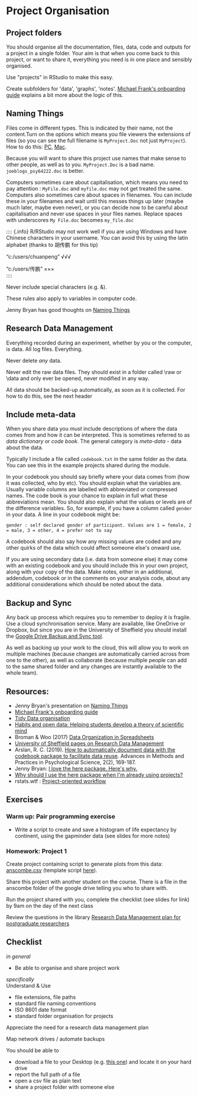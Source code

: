 # Project Organisation
  
## Project folders

You should organise all the documentation, files, data, code and outputs for a project in a single folder. Your aim is that when you come back to this project, or want to share it, everything you need is in one place and sensibly organised.

Use "projects" in RStudio to make this easy.

Create subfolders for 'data', 'graphs', 'notes'. [Michael Frank's onboarding guide](http://babieslearninglanguage.blogspot.co.uk/2017/01/onboarding.html) explains a bit more about the logic of this.

## Naming Things

Files come in different types. This is indicated by their name, not the content.Turn on the options which means you file viewers the extensions of files (so you can see the full filename is ``MyProject.Doc`` not just ``MyProject``). How to do this: [PC](https://www.howtogeek.com/205086/beginner-how-to-make-windows-show-file-extensions/), [Mac](https://support.apple.com/en-gb/guide/mac-help/mchlp2304/mac).

Because you will want to share this project use names that make sense to other people, as well as to you. ``MyProject.Doc`` is a bad name. ``joeblogs_psy64222.doc`` is better.

Computers sometimes care about capitalisation, which means you need to pay attention : ``MyFile.doc`` and ``myfile.doc`` may not get treated the same. Computers also sometimes care about spaces in filenames. You can include these in your filenames and wait until this messes things up later (maybe much later, maybe even never), or you can decide now to be careful about capitalisation and never use spaces in your files names. Replace spaces with underscores ``My File.doc`` becomes ``my_file.doc``

:::: {.info}
R/RStudio may not work well if you are using Windows and have Chinese characters in your username. You can avoid this by using the latin alphabet (thanks to 胡传鹏 for this tip)

“c:/users/chuanpeng” √√√

“c:/users/传鹏” ×××  
:::: 

Never include special characters (e.g. &).

These rules also apply to variables in computer code.

Jenny Bryan has good thoughts on [Naming Things](http://www2.stat.duke.edu/~rcs46/lectures_2015/01-markdown-git/slides/naming-slides/naming-slides.pdf)
  
## Research Data Management

Everything recorded during an experiment, whether by you or the computer, is data. All log files. Everything.

Never delete *any* data.

Never edit the raw data files. They should exist in a folder called \\raw or \\data and only ever be opened, never modified in any way.

All data should be backed-up automatically, as soon as it is collected. For how to do this, see the next header

## Include meta-data

When you share data you *must* include descriptions of where the data comes from and how it can be interpreted. This is sometimes referred to as *data dictionary* or *code book*. The general category is *meta-data* - data about the data.

Typically I include a file called ```codebook.txt``` in the same folder as the data. You can see this in the example projects shared during the module.

In your codebook you should say briefly where your data comes from (how it was collected, who by etc). You should explain what the variables are. Usually variable columns are labelled with abbreviated or compressed names. The code book is your chance to explain in full what these abbreviations mean. You should also explain what the values or levels are of the difference variables. So, for example, if you have a column called ```gender``` in your data. A line in your codebook might be:

```gender : self declared gender of participant. Values are 1 = female, 2 = male, 3 = other, 4 = prefer not to say```

A codebook should also say how any missing values are coded and any other quirks of the data which could affect someone else's onward use.

If you are using secondary data (i.e. data from someone else) it may come with an existing codebook and you should include this in your own project, along with your copy of the data. Make notes, either in an additional, addendum, codebook or in the comments on your analysis code, about any additional considerations which should be noted about the data.

## Backup and Sync

Any back up process which requires you to remember to deploy it is fragile. Use a cloud synchronisation service. Many are available, like OneDrive or Dropbox, but since you are in the University of Sheffield you should install the [Google Drive Backup and Sync tool](https://www.google.com/drive/download/). 

As well as backing up your work to the cloud, this will allow you to work on multiple machines (because changes are automatically carried across from one to the other), as well as collaborate (because multiple people can add to the same shared folder and any changes are instantly available to the whole team).


## Resources: 

* Jenny Bryan's presentation on [Naming Things](http://www2.stat.duke.edu/~rcs46/lectures_2015/01-markdown-git/slides/naming-slides/naming-slides.pdf)
* [Michael Frank's onboarding guide](http://babieslearninglanguage.blogspot.co.uk/2017/01/onboarding.html)
* [Tidy Data organisation](http://vita.had.co.nz/papers/tidy-data.pdf) 
* [Habits and open data: Helping students develop a theory of scientific mind ](http://bayesfactor.blogspot.co.uk/2015/11/habits-and-open-data-helping-students.html)
* Broman & Woo (2017) [Data Organization in Spreadsheets](https://www.tandfonline.com/doi/full/10.1080/00031305.2017.1375989)
* [University of Sheffield pages on Research Data Management](https://www.sheffield.ac.uk/library/rdm/index)
* Arslan, R. C. (2019). [How to automatically document data with the codebook package to facilitate data reuse](https://journals.sagepub.com/doi/full/10.1177/2515245919838783). Advances in Methods and Practices in Psychological Science, 2(2), 169-187.
* Jenny Bryan: [I love the here package. Here's why.](https://github.com/jennybc/here_here)
* [Why should I use the here package when I'm already using projects?](https://malco.io/articles/2018-11-05-why-should-i-use-the-here-package-when-i-m-already-using-projects)
* rstats.wtf : [Project-oriented workflow](https://rstats.wtf/projects)

## Exercises

### Warm up: Pair programming exercise

* Write a script to create and save a histogram of life expectancy by continent, using the gapminder data (see slides for more notes)

### Homework: Project 1

Create project containing script to generate plots from this data: [anscombe.csv](static/anscombe.csv) (template script [here](static/project1.R)).

Share this project with another student on the course. There is a file in the anscombe folder of the google drive telling you who to share with.

Run the project shared with you, complete the checklist (see slides for link) by 9am on the day of the next class

Review the questions in the library [Research Data Management plan for postgraduate researchers](https://docs.google.com/document/d/1rHXl2LYhgv7zeuwc5fDRMyqSgE3OaLa8/edit?usp=sharing&ouid=109750001665912327637&rtpof=true&sd=true)

## Checklist

*in general*  
 * Be able to organise and share project work

*specifically*  
Understand & Use  
 * file extensions, file paths  
 * standard file naming conventions  
 * ISO 8601 date format  
 * standard folder organisation for projects  

Appreciate the need for a research data management plan

Map network drives / automate backups

You should be able to  
 * download a file to your Desktop (e.g. [this one](static/anscombe.csv)) and locate it on your hard drive  
 * report the full path of a file  
 * open a csv file as plain text  
 * share a project folder with someone else  

